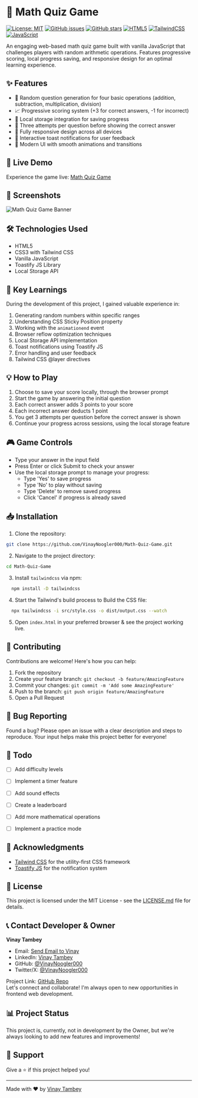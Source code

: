 # 🧮 Math Quiz Game

[![License: MIT](https://img.shields.io/badge/License-MIT-yellow.svg)](https://github.com/VinayNoogler000/Math-Quiz-Game/blob/main/LICENSE.txt)
[![GitHub issues](https://img.shields.io/github/issues/VinayNoogler000/Math-Quiz-Game)](https://github.com/VinayNoogler000/Math-Quiz-Game/issues)
[![GitHub stars](https://img.shields.io/github/stars/VinayNoogler000/Math-Quiz-Game)](https://github.com/VinayNoogler000/Math-Quiz-Game/stargazers)
[![HTML5](https://img.shields.io/badge/html5-%23E34F26.svg?style=for-the-badge&logo=html5&logoColor=white)](https://github.com/VinayNoogler000/Math-Quiz-Game/blob/main/src/index.html)
[![TailwindCSS](https://img.shields.io/badge/tailwindcss-%2338B2AC.svg?style=for-the-badge&logo=tailwind-css&logoColor=white)](https://github.com/VinayNoogler000/Math-Quiz-Game/blob/main/src/style.css)
[![JavaScript](https://img.shields.io/badge/javascript-%23323330.svg?style=for-the-badge&logo=javascript&logoColor=%23F7DF1E)](https://github.com/VinayNoogler000/Math-Quiz-Game/blob/main/src/app.js)

An engaging web-based math quiz game built with vanilla JavaScript that challenges players with random arithmetic operations. Features progressive scoring, local progress saving, and responsive design for an optimal learning experience.

## ✨ Features

- 🎲 Random question generation for four basic operations (addition, subtraction, multiplication, division)
- 📈 Progressive scoring system (+3 for correct answers, -1 for incorrect)
- 💾 Local storage integration for saving progress
- 🎯 Three attempts per question before showing the correct answer
- 📱 Fully responsive design across all devices
- 🔔 Interactive toast notifications for user feedback
- 🎨 Modern UI with smooth animations and transitions

## 🚀 Live Demo

Experience the game live: [Math Quiz Game](https://math-quiz-game-vt.vercel.app/)

## 📸 Screenshots

![Math Quiz Game Banner](https://i.postimg.cc/YS5t7Lwk/Math-Quiz-Game.png)


## 🛠️ Technologies Used

- HTML5
- CSS3 with Tailwind CSS
- Vanilla JavaScript
- Toastify JS Library
- Local Storage API

## 🌟 Key Learnings

During the development of this project, I gained valuable experience in:

1. Generating random numbers within specific ranges
2. Understanding CSS Sticky Position property
3. Working with the `animationend` event
4. Browser reflow optimization techniques
5. Local Storage API implementation
6. Toast notifications using Toastify JS
7. Error handling and user feedback
8. Tailwind CSS @layer directives

## 💡 How to Play

1. Choose to save your score locally, through the browser prompt
2. Start the game by answering the initial question
3. Each correct answer adds 3 points to your score
4. Each incorrect answer deducts 1 point
5. You get 3 attempts per question before the correct answer is shown
6. Continue your progress across sessions, using the local storage feature

## 🎮 Game Controls

- Type your answer in the input field
- Press Enter or click Submit to check your answer
- Use the local storage prompt to manage your progress:
  - Type 'Yes' to save progress
  - Type 'No' to play without saving
  - Type 'Delete' to remove saved progress
  - Click 'Cancel' if progress is already saved

## 📥 Installation

1. Clone the repository:
```bash
git clone https://github.com/VinayNoogler000/Math-Quiz-Game.git
```

2. Navigate to the project directory:
```bash
cd Math-Quiz-Game
```

3. Install `tailwindcss` via npm:
```bash
  npm install -D tailwindcss
```

4. Start the Tailwind's build process to Build the CSS file:
```bash
  npx tailwindcss -i src/style.css -o dist/output.css --watch
```

5. Open `index.html` in your preferred browser & see the project working live.

## 🤝 Contributing

Contributions are welcome! Here's how you can help:

1. Fork the repository
2. Create your feature branch: `git checkout -b feature/AmazingFeature`
3. Commit your changes: `git commit -m 'Add some AmazingFeature'`
4. Push to the branch: `git push origin feature/AmazingFeature`
5. Open a Pull Request

## 🐛 Bug Reporting

Found a bug? Please open an issue with a clear description and steps to reproduce. Your input helps make this project better for everyone!

## 📝 Todo

- [ ] Add difficulty levels
- [ ] Implement a timer feature
- [ ] Add sound effects
- [ ] Create a leaderboard
- [ ] Add more mathematical operations
- [ ] Implement a practice mode


## 🙏 Acknowledgments

- [Tailwind CSS](https://tailwindcss.com/) for the utility-first CSS framework
- [Toastify JS](https://www.npmjs.com/package/toastify-js) for the notification system

## 🔑 License

This project is licensed under the MIT License - see the [LICENSE.md](https://github.com/VinayNoogler000/Math-Quiz-Game/blob/main/LICENSE.txt) file for details.

## 📞 Contact Developer & Owner

**Vinay Tambey**
- Email: [Send Email to Vinay](mailto:vinaytambey000@gmail.com)
- LinkedIn: [Vinay Tambey](https://www.linkedin.com/in/vinaytambey)
- GitHub: [@VinayNoogler000](https://github.com/VinayNoogler000)
- Twitter/X: [@VinayNoogler000](https://x.com/VinayNoogler000)
  
Project Link: [GitHub Repo](https://github.com/VinayNoogler000/Math-Quiz-Game)    
Let's connect and collaborate! I'm always open to new opportunities in frontend web development.

## 📊 Project Status

This project is, currently, not in development by the Owner, but we're always looking to add new features and improvements!

## 💼 Support

Give a ⭐️ if this project helped you!

---

Made with ❤️ by [Vinay Tambey](https://github.com/VinayNoogler000)

